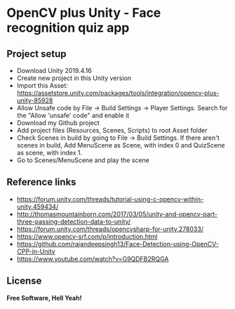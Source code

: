 # OpenCV plus Unity - Face recognition quiz app

## Project setup 

- Download Unity 2019.4.16
- Create new project in  this Unity version
- Import this Asset: https://assetstore.unity.com/packages/tools/integration/opencv-plus-unity-85928
- Allow Unsafe code by File -> Build Settings -> Player Settings. Search for the "Allow 'unsafe' code" and enable it
- Download my Github project
- Add project files (Resources, Scenes, Scripts) to root Asset folder
- Check Scenes in build by going to File -> Build Settings. If there aren't scenes in build, Add MenuScene 
as Scene, with index 0 and QuizScene as scene, with index 1.
- Go to Scenes/MenuScene and play the scene

## Reference links

- https://forum.unity.com/threads/tutorial-using-c-opencv-within-unity.459434/
- http://thomasmountainborn.com/2017/03/05/unity-and-opencv-part-three-passing-detection-data-to-unity/
- https://forum.unity.com/threads/opencvsharp-for-unity.278033/
- https://www.opencv-srf.com/p/introduction.html 
- https://github.com/rajandeepsingh13/Face-Detection-using-OpenCV-CPP-in-Unity
- https://www.youtube.com/watch?v=G9QDFB2RQGA

## License
**Free Software, Hell Yeah!**
